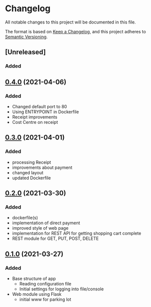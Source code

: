 # Changelog

All notable changes to this project will be documented in this file.

The format is based on [Keep a Changelog](https://keepachangelog.com/en/1.0.0/),
and this project adheres to [Semantic Versioning](https://semver.org/spec/v2.0.0.html).

## [Unreleased]

### Added

## [0.4.0](https://github.com/udigeri/inout/compare/v0.3.0..v0.4.0) (2021-04-06)

### Added

- Changed default port to 80 
- Using ENTRYPOINT in Dockerfile 
- Receipt improvements
- Cost Centre on receipt

## [0.3.0](https://github.com/udigeri/inout/compare/v0.2.0..v0.3.0) (2021-04-01)

### Added

- processing Receipt
- improvements about payment
- changed layout
- updated Dockerfile

## [0.2.0](https://github.com/udigeri/inout/compare/v0.1.0..v0.2.0) (2021-03-30)

### Added

- dockerfile(s)
- implementation of direct payment
- improved style of web page
- implementation for REST API for getting shopping cart complete
- REST module for GET, PUT, POST, DELETE

## [0.1.0](https://github.com/udigeri/inout/tree/v0.1.0) (2021-03-27)

### Added 

- Base structure of app
  - Reading configuration file
  - Initial settings for logging into file/console
- Web module using Flask
  - initial www for parking lot

